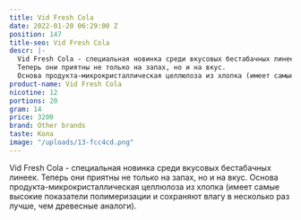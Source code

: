 ```yaml
---
title: Vid Fresh Cola
date: 2022-01-20 06:29:00 Z
position: 147
title-seo: Vid Fresh Cola
descr: |-
  Vid Fresh Cola - cпециальная новинка среди вкусовых бестабачных линеек.
  Теперь они приятны не только на запах, но и на вкус.
  Основа продукта-микрокристаллическая целлюлоза из хлопка (имеет самые высокие показатели полимеризации и сохраняют влагу в несколько раз лучше, чем древесные аналоги).
product-name: Vid Fresh Cola
nicotine: 12
portions: 20
gram: 14
price: 3200
brand: Other brands
taste: Кола
image: "/uploads/13-fcc4cd.png"
---
```


Vid Fresh Cola - cпециальная новинка среди вкусовых бестабачных линеек.
Теперь они приятны не только на запах, но и на вкус.
Основа продукта-микрокристаллическая целлюлоза из хлопка (имеет самые высокие показатели полимеризации и сохраняют влагу в несколько раз лучше, чем древесные аналоги).